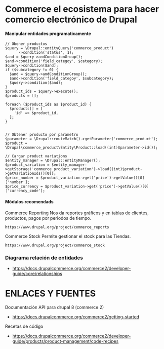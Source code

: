 Commerce el ecosistema para hacer comercio electrónico de Drupal
========

#### Manipular entidades programaticamente
```
// Obener productos
$query = \Drupal::entityQuery('commerce_product')
      ->condition('status', 1);
$and = $query->andConditionGroup();
$and->condition('field_categoy', $category);
$query->condition($and);
if ($subcategory != 0) {
  $and = $query->andConditionGroup();
  $and->condition('field_categoy', $subcategory);
  $query->condition($and);
}
$product_ids = $query->execute();
$products = [];

foreach ($product_ids as $product_id) {
  $products[] = [
    'id' => $product_id,
  ];
}


// Obtener producto por parametro
$parameter = \Drupal::routeMatch()->getParameter('commerce_product');
$product = \Drupal\commerce_product\Entity\Product::load((int)$parameter->id());

// Cargar product variations
$entity_manager = \Drupal::entityManager();
$product_variation = $entity_manager->getStorage('commerce_product_variation')->load((int)$product->getVariationIds()[0]);
$price_number = $product_variation->get('price')->getValue()[0]['number'];
$price_currency = $product_variation->get('price')->getValue()[0]['currency_code'];
```


#### Módulos recomendads
Commerce Reporting
Nos da reportes gráficos y en tablas de clientes, productos, pagos por periodos de tiempo.
```
https://www.drupal.org/project/commerce_reports
```

Commerce Stock
Permite gestionar el stock para las Tiendas.
```
https://www.drupal.org/project/commerce_stock
```

### Diagrama relación de entidades
- https://docs.drupalcommerce.org/commerce2/developer-guide/core/relationships


ENLACES Y FUENTES
=================
Documentación API para drupal 8 (commerce 2)
- https://docs.drupalcommerce.org/commerce2/getting-started

Recetas de código
- https://docs.drupalcommerce.org/commerce2/developer-guide/products/product-management/code-recipes
